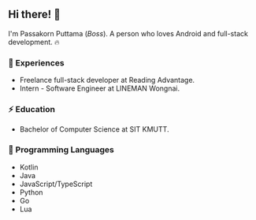 ## Hi there! 👋
I'm Passakorn Puttama (_Boss_). A person who loves Android and full-stack development. 🔥

### 🌱 Experiences
- Freelance full-stack developer at Reading Advantage. 
- Intern - Software Engineer at LINEMAN Wongnai.

### ⚡ Education
- Bachelor of Computer Science at SIT KMUTT.

### 🔭 Programming Languages
- Kotlin
- Java
- JavaScript/TypeScript
- Python
- Go
- Lua

<!--
[![Tools](https://skillicons.dev/icons?i=kotlin,java,typescript,javascript,python,golang,lua)](https://skillicons.dev)
**boss4848/boss4848** is a ✨ _special_ ✨ repository because its `README.md` (this file) appears on your GitHub profile.

Here are some ideas to get you started:

- 🔭 I’m currently working on ...
- 🌱 I’m currently learning ...
- 👯 I’m looking to collaborate on ...
- 🤔 I’m looking for help with ...
- 💬 Ask me about ...
- 📫 How to reach me: ...
- 😄 Pronouns: ...
- ⚡ Fun fact: ...
-->
